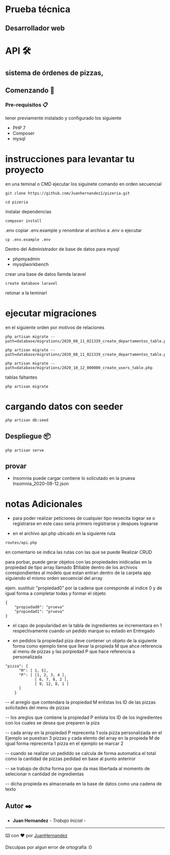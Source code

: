 #  Prueba técnica
## Desarrollador web


#  API 🛠️
## sistema de órdenes de pizzas,

## Comenzando 🚀


### Pre-requisitos 📋

tener previamente instalado y configurado los siguiente

- PHP 7
- Composer
- mysql

 
# instrucciones para levantar tu proyecto

en una teminal o CMD ejecutar los siguinete comando en orden secuencial

```
git clone https://github.com/Juanhernandez1/pizeria.git
```

```
cd pizeria
```

instalar dependencias 
```
composer install
```
.env 
copiar .env.example y renombrar el archivo a .env
o ejecutar 
```
cp .env.example .env
```


Dentro del Administrador de base de datos para mysql
- phpmyadmin
- mysqlworkbench

crear una base de datos llamda laravel

```
create database laravel
```

retonar a la teminarl 
# ejecutar migraciones
en el siguiente orden por motivos de relaciones 
```
php artisan migrate --path=database/migrations/2020_08_11_021339_create_departamentos_table.php
```
```
php artisan migrate --path=database/migrations/2020_08_11_021339_create_departamentos_table.php
```
```
php artisan migrate --path=database/migrations/2020_10_12_000000_create_users_table.php
```
tablas faltantes 
```
php artisan migrate
```

# cargando datos con seeder
```
php artisan db:seed
```

## Despliegue 📦

```
php artisan serve
```

## provar

- Insomnia
puede cargar contiene lo solicutado en la prueva
Insomnia_2020-08-12.json


# notas Adicionales

- para poder realizar peticiones de cualquier tipo nesecita logear se o registrarse 
en este caso seria primero registrarse y despues logearse

- en el archivo api.php ubicado en la siguiente ruta 

```
routes/api.php
```
en comentario se indica las rutas con las que se puede Realizar CRUD 

para porbar, puede gerar objetos con las propiedades inidicadas en la propiedad de tipo array llamado $fillable dentro de los archivos corespondientes al modelo que estan entran dentro de la carpeta app siguiendo el mismo orden secuencial del array

ejem. sustituir "propiedad0" por la cadena que coresponde al indice 0 y de igual forma a completar todas y formar el objeto
```
{
    "propiedad0": "prueva"
    "propiedad1": "prueva"
}
```



- el capo de popularidad en la tabla de ingredientes se incrementara en 1 respectivamente cuando un pedido marque su estado en Entregado

- en pedidos la propiedad piza deve contener un objeto de la siguiente forma como ejemplo
tiene que llevar la propieda M que ahce referencia al menu de pizzas y las porpiedad P que hace referencia a personalizada
```
"pizza": {
      "M": [ 1, 5],
      "P": [ [1, 2, 3, 4 ],
             [ 6, 7, 8, 2 ],
			 [ 9, 12, 8, 1 ]
      ]
    }
```
-- el arreglo que contendara la propiedad M enlistas los ID de las pizzas solicitades del menu de pizzas

-- los areglos que contiene la propiedad P enlista los ID de los ingredientes con los cuales se desea que preparen la piza 

-- cada array en la propiedad P reprecenta 1 sola pizza personalizada en el Ejemplo se puestran 3 pizzas
 y cada elemto del array en la propieda M de igual forma reprecenta 1 pizza en el ejemplo se marcar 2

-- cuando se realizar un pediddo se calcula de forma automatica el total como la cantidad de pizzas pedidad en base al punto anteriror

-- se trabajo de dicha forma por que da mas libertada al momento de selecionar n cantidad de ingredientas 

-- dicha propieda es almacenada en la base de datos como una cadena de texto 



## Autor ✒️

* **Juan Hernandez** - *Trabajo Inicial* - 

---
⌨️ con ❤️ por [JuanHernandez](https://github.com/Juanhernandez1)

Disculpas por algun error de ortografía :0
